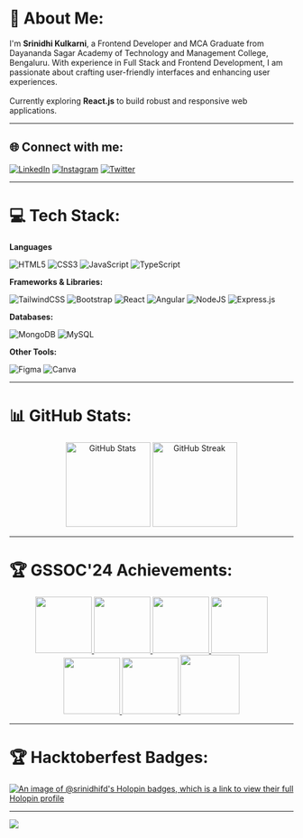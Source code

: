 # 💫 About Me:
I'm **Srinidhi Kulkarni**, a Frontend Developer and MCA Graduate from Dayananda Sagar Academy of Technology and Management College, Bengaluru. With experience in Full Stack and Frontend Development, I am passionate about crafting user-friendly interfaces and enhancing user experiences. <br><br> Currently exploring **React.js** to build robust and responsive web applications.

---

## 🌐 Connect with me:
[![LinkedIn](https://img.shields.io/badge/LinkedIn-%230077B5.svg?style=for-the-badge&logo=linkedin&logoColor=white)](https://linkedin.com/in/srinidhikulkarni) 
[![Instagram](https://img.shields.io/badge/Instagram-%23E4405F.svg?style=for-the-badge&logo=instagram&logoColor=white)](https://instagram.com/srinidhii7) 
[![Twitter](https://img.shields.io/badge/Twitter-%231DA1F2.svg?style=for-the-badge&logo=twitter&logoColor=white)](https://twitter.com/srinidhifd)

---

# 💻 Tech Stack:
**Languages**

![HTML5](https://img.shields.io/badge/html5-%23E34F26.svg?style=for-the-badge&logo=html5&logoColor=white) 
![CSS3](https://img.shields.io/badge/css3-%231572B6.svg?style=for-the-badge&logo=css3&logoColor=white) 
![JavaScript](https://img.shields.io/badge/javascript-%23323330.svg?style=for-the-badge&logo=javascript&logoColor=%23F7DF1E) 
![TypeScript](https://img.shields.io/badge/typescript-%23007ACC.svg?style=for-the-badge&logo=typescript&logoColor=white) 


**Frameworks & Libraries:**

![TailwindCSS](https://img.shields.io/badge/tailwindcss-%2338B2AC.svg?style=for-the-badge&logo=tailwind-css&logoColor=white) 
![Bootstrap](https://img.shields.io/badge/bootstrap-%23563D7C.svg?style=for-the-badge&logo=bootstrap&logoColor=white) 
![React](https://img.shields.io/badge/react-%2320232a.svg?style=for-the-badge&logo=react&logoColor=%2361DAFB) 
![Angular](https://img.shields.io/badge/angular-%23DD0031.svg?style=for-the-badge&logo=angular&logoColor=white)
![NodeJS](https://img.shields.io/badge/node.js-6DA55F?style=for-the-badge&logo=node.js&logoColor=white) 
![Express.js](https://img.shields.io/badge/express.js-%23404d59.svg?style=for-the-badge&logo=express&logoColor=%2361DAFB) 

**Databases:**

![MongoDB](https://img.shields.io/badge/MongoDB-%234ea94b.svg?style=for-the-badge&logo=mongodb&logoColor=white) 
![MySQL](https://img.shields.io/badge/mysql-%2300f.svg?style=for-the-badge&logo=mysql&logoColor=white) 

**Other Tools:**

![Figma](https://img.shields.io/badge/figma-%23F24E1E.svg?style=for-the-badge&logo=figma&logoColor=white) 
![Canva](https://img.shields.io/badge/Canva-%2300C4CC.svg?style=for-the-badge&logo=Canva&logoColor=white) 

---

# 📊 GitHub Stats:
<div align="center">
  <img src="https://github-readme-stats.vercel.app/api?username=srinidhifd&theme=radical&hide_border=false&include_all_commits=true&count_private=true" alt="GitHub Stats"  height="150" />
  <img src="https://github-readme-streak-stats.herokuapp.com/?user=srinidhifd&theme=radical&hide_border=false" alt="GitHub Streak"  height="150" /> 
</div>

---

# 🏆 GSSOC'24 Achievements:
<div align="center" style='display:flex; align-items:center; gap: 10px;'>
<a href="https://gssoc.girlscript.tech/leaderboard">
  <img src="https://raw.githubusercontent.com/GSSoC24/Postman-Challenge/main/docs/assets/Postman%20White.png" width="100px" height="100px" />
  <img src="https://raw.githubusercontent.com/GSSoC24/Postman-Challenge/main/docs/assets/1.png" width="100px" height="100px" />
  <img src="https://raw.githubusercontent.com/GSSoC24/Postman-Challenge/main/docs/assets/2.png" width="100px" height="100px" />
  <img src="https://raw.githubusercontent.com/GSSoC24/Postman-Challenge/main/docs/assets/3.png" width="100px" height="100px" />
  <img src="https://raw.githubusercontent.com/GSSoC24/Postman-Challenge/main/docs/assets/4.png" width="100px" height="100px" />
  <img src="https://raw.githubusercontent.com/GSSoC24/Postman-Challenge/main/docs/assets/5.png" width="100px" height="100px" />
  <img src="https://raw.githubusercontent.com/GSSoC24/Postman-Challenge/main/docs/assets/6.png" width="105px" height="105px" />
</a>
</div>

---

# 🏆 Hacktoberfest Badges:
[![An image of @srinidhifd's Holopin badges, which is a link to view their full Holopin profile](https://holopin.me/srinidhifd)](https://holopin.io/@srinidhifd)

---

[![](https://visitcount.itsvg.in/api?id=srinidhifd&icon=0&color=0)](https://visitcount.itsvg.in)

<!-- Proudly created with GPRM ( https://gprm.itsvg.in ) -->
